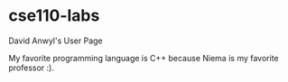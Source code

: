 # cse110-labs
David Anwyl's User Page

My favorite programming language is C++ because Niema is my favorite professor :).